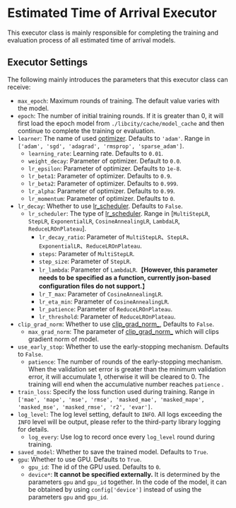 # Estimated Time of Arrival Executor

This executor class is mainly responsible for completing the training and evaluation process of all estimated time of arrival models.

## Executor Settings

The following mainly introduces the parameters that this executor class can receive:

- `max_epoch`: Maximum rounds of training. The default value varies with the model.
- `epoch`:  The number of initial training rounds. If it is greater than 0, it will first load the epoch model from `./libcity/cache/model_cache` and then continue to complete the training or evaluation.
- `learner`: The name of used [optimizer](https://pytorch.org/docs/stable/optim.html#module-torch.optim). Defaults to `'adam'`. Range in `['adam', 'sgd', 'adagrad', 'rmsprop', 'sparse_adam']`.
  - `learning_rate`: Learning rate. Defaults to `0.01`.
  - `weight_decay`: Parameter of optimizer. Default to `0.0`.
  - `lr_epsilon`: Parameter of optimizer. Defaults to `1e-8`.
  - `lr_beta1`: Parameter of optimizer. Defaults to `0.9`.
  - `lr_beta2`: Parameter of optimizer. Defaults to `0.999`.
  - `lr_alpha`: Parameter of optimizer. Defaults to `0.99`.
  - `lr_momentum`: Parameter of optimizer. Defaults to `0`.
- `lr_decay`: Whether to use [lr_scheduler](https://pytorch.org/docs/stable/optim.html#how-to-adjust-learning-rate). Defaults to `False`.
  - `lr_scheduler`: The type of [lr_scheduler](https://pytorch.org/docs/stable/optim.html#how-to-adjust-learning-rate). Range in [`MultiStepLR`, `StepLR`, `ExponentialLR`, `CosineAnnealingLR`, `LambdaLR`, `ReduceLROnPlateau`].
    - `lr_decay_ratio`: Parameter of  `MultiStepLR`、`StepLR`、`ExponentialLR`、`ReduceLROnPlateau`.
    - `steps`: Parameter of `MultiStepLR`.
    - `step_size`: Parameter of `StepLR`.
    - `lr_lambda`: Parameter of `LambdaLR`.【**However, this parameter needs to be specified as a function, currently json-based configuration files do not support.**】
    - `lr_T_max`: Parameter of `CosineAnnealingLR`.
    - `lr_eta_min`: Parameter of `CosineAnnealingLR`.
    - `lr_patience`: Parameter of `ReduceLROnPlateau`.
    - `lr_threshold`: Parameter of `ReduceLROnPlateau`.
- `clip_grad_norm`: Whether to use [clip_grad_norm_](https://pytorch.org/docs/stable/generated/torch.nn.utils.clip_grad_norm_.html), Defaults to `False`.
  - `max_grad_norm`: The parameter of [clip_grad_norm_](https://pytorch.org/docs/stable/generated/torch.nn.utils.clip_grad_norm_.html) which will clips gradient norm of model.
- `use_early_stop`: Whether to use the early-stopping mechanism. Defaults to `False`.
  - `patience`: The number of rounds of the early-stopping mechanism. When the validation set error is greater than the minimum validation error, it will accumulate 1, otherwise it will be cleared to 0. The training will end when the accumulative number reaches `patience` .
- `train_loss`: Specify the loss function used during training. Range in `['mae', 'mape', 'mse', 'rmse', 'masked_mae', 'masked_mape', 'masked_mse', 'masked_rmse', 'r2', 'evar']`.
- `log_level`: The log level setting, default to `INFO`. All logs exceeding the `INFO` level will be output, please refer to the third-party library logging for details.
  - `log_every`: Use log to record once every `log_level` round during training.
- `saved_model`: Whether to save the trained model. Defaults to `True`.
- `gpu`: Whether to use GPU. Defaults to `True`.
  - `gpu_id`: The id of the GPU used. Defaults to `0`.
  - `device*`: **It cannot be specified externally.** It is determined by the parameters `gpu` and `gpu_id` together. In the code of the model, it can be obtained by using `config['device']` instead of using the parameters `gpu` and `gpu_id`.

